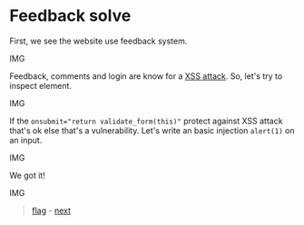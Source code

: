 # Feedback solve

First, we see the website use feedback system.

IMG

Feedback, comments and login are know for a <a href="https://owasp.org/www-community/attacks/xss/"> XSS attack</a>. So, let's try to inspect element.

IMG

If the `onsubmit="return validate_form(this)"` protect against XSS attack that's ok else that's a vulnerability.
Let's write an basic injection `alert(1)` on an input.

IMG

We got it!

IMG

> <a href="../flag">flag</a> - <a href="../../level01">next</a>